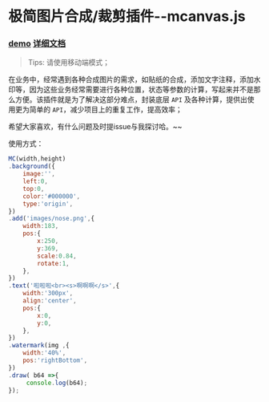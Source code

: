 # 极简图片合成/裁剪插件--mcanvas.js

### [demo](http://f2er.meitu.com/gxd/mcanvas/example/index.html) [详细文档](./README.md)


> Tips: 请使用移动端模式；

在业务中，经常遇到各种合成图片的需求，如贴纸的合成，添加文字注释，添加水印等，因为这些业务经常需要进行各种位置，状态等参数的计算，写起来并不是那么方便。该插件就是为了解决这部分难点，封装底层 `API` 及各种计算，提供出使用更为简单的 `API`，减少项目上的重复工作，提高效率；

希望大家喜欢，有什么问题及时提issue与我探讨哈。~~



使用方式：

```js
MC(width,height)
.background({
    image:'',
    left:0,
    top:0,
    color:'#000000',
    type:'origin',
})
.add('images/nose.png',{
    width:183,
    pos:{
        x:250,
        y:369,
        scale:0.84,
        rotate:1,
    },
})
.text('啦啦啦<br><s>啊啊啊</s>',{
	width:'300px',
	align:'center',
	pos:{
	    x:0,
	    y:0,
	},
})
.watermark(img ,{
    width:'40%',
    pos:'rightBottom',
})
.draw( b64 =>{
	 console.log(b64);
});
```



